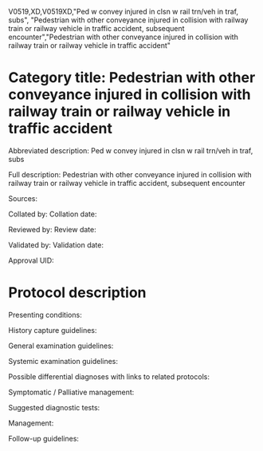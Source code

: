 V0519,XD,V0519XD,"Ped w convey injured in clsn w rail trn/veh in traf, subs", "Pedestrian with other conveyance injured in collision with railway train or railway vehicle in traffic accident, subsequent encounter","Pedestrian with other conveyance injured in collision with railway train or railway vehicle in traffic accident"
# Category title: Pedestrian with other conveyance injured in collision with railway train or railway vehicle in traffic accident

Abbreviated description: Ped w convey injured in clsn w rail trn/veh in traf, subs

Full description: Pedestrian with other conveyance injured in collision with railway train or railway vehicle in traffic accident, subsequent encounter

Sources:

Collated by:
Collation date:

Reviewed by:
Review date:

Validated by:
Validation date:

Approval UID:

# Protocol description

Presenting conditions:

History capture guidelines:

General examination guidelines:

Systemic examination guidelines:

Possible differential diagnoses with links to related protocols:

Symptomatic / Palliative management:

Suggested diagnostic tests:

Management:

Follow-up guidelines:
